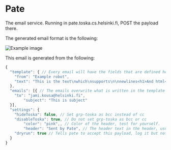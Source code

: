 # Pate

The email service. Running in pate.toska.cs.helsinki.fi, POST the payload there.

The generated email format is the following: 

![Example image](https://raw.githubusercontent.com/UniversityOfHelsinkiCS/pate/main/assets/example_screenshot.png)

This email is generated from the following:

```javascript
{
  "template": { // Every email will have the fields that are defined here
    "from": "Example robot",
    "text": "This is the text\nwhich\nsupports\n\nnewlines<h1>And html</h1>"
  },
  "emails": [{ // The emails overwrite what is written in the template
    "to": "jami.kousa@helsinki.fi",
		"subject": "This is subject"
  }],
  "settings": {
    "hideToska": false, // Set grp-toska as bcc instead of cc
    "disableToska": true, // Do not set grp-toska as bcc or cc
		"color": "pink",, // Color of the header, test for yourself.
		"header": "Sent by Pate", // The header text in the header, usually the name of the application
    "dryrun": true // Tells pate to accept this payload, log it but not actually send the mail
  }
}
```